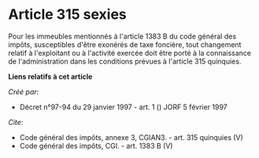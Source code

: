 # Article 315 sexies

Pour les immeubles mentionnés à l'article 1383 B du code général des impôts, susceptibles d'être exonérés de taxe foncière,
tout changement relatif à l'exploitant ou à l'activité exercée doit être porté à la connaissance de l'administration dans les
conditions prévues à l'article 315 quinquies.

**Liens relatifs à cet article**

_Créé par_:

  - Décret n°97-94 du 29 janvier 1997 - art. 1 () JORF 5 février 1997

_Cite_:

  - Code général des impôts, annexe 3, CGIAN3. - art. 315 quinquies (V)
  - Code général des impôts, CGI. - art. 1383 B (V)
